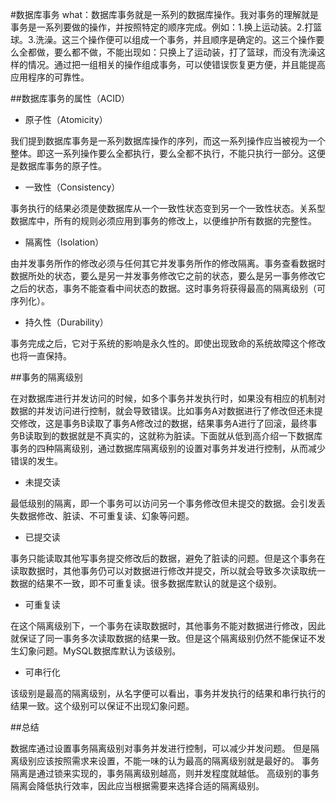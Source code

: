 #数据库事务
what：数据库事务就是一系列的数据库操作。我对事务的理解就是事务是一系列要做的操作，并按照特定的顺序完成。例如：1.换上运动装。2.打篮球。3.洗澡。这三个操作便可以组成一个事务，并且顺序是确定的。这三个操作要么全都做，要么都不做，不能出现如：只换上了运动装，打了篮球，而没有洗澡这样的情况。通过把一组相关的操作组成事务，可以使错误恢复更方便，并且能提高应用程序的可靠性。

##数据库事务的属性（ACID）
- 原子性（Atomicity）

我们提到数据库事务是一系列数据库操作的序列，而这一系列操作应当被视为一个整体。即这一系列操作要么全都执行，要么全都不执行，不能只执行一部分。这便是数据库事务的原子性。

- 一致性（Consistency）

事务执行的结果必须是使数据库从一个一致性状态变到另一个一致性状态。关系型数据库中，所有的规则必须应用到事务的修改上，以便维护所有数据的完整性。

- 隔离性（Isolation）

由并发事务所作的修改必须与任何其它并发事务所作的修改隔离。事务查看数据时数据所处的状态，要么是另一并发事务修改它之前的状态，要么是另一事务修改它之后的状态，事务不能查看中间状态的数据。这时事务将获得最高的隔离级别（可序列化）。

- 持久性（Durability）

事务完成之后，它对于系统的影响是永久性的。即使出现致命的系统故障这个修改也将一直保持。

##事务的隔离级别

在对数据库进行并发访问的时候，如多个事务并发执行时，如果没有相应的机制对数据的并发访问进行控制，就会导致错误。比如事务A对数据进行了修改但还未提交修改，这是事务B读取了事务A修改过的数据，结果事务A进行了回滚，最终事务B读取到的数据就是不真实的，这就称为脏读。下面就从低到高介绍一下数据库事务的四种隔离级别，通过数据库隔离级别的设置对事务并发进行控制，从而减少错误的发生。

- 未提交读

最低级别的隔离，即一个事务可以访问另一个事务修改但未提交的数据。会引发丢失数据修改、脏读、不可重复读、幻象等问题。

- 已提交读

事务只能读取其他写事务提交修改后的数据，避免了脏读的问题。但是这个事务在读取数据时，其他事务仍可以对数据进行修改并提交，所以就会导致多次读取统一数据的结果不一致，即不可重复读。很多数据库默认的就是这个级别。

- 可重复读

在这个隔离级别下，一个事务在读取数据时，其他事务不能对数据进行修改，因此就保证了同一事务多次读取数据的结果一致。但是这个隔离级别仍然不能保证不发生幻象问题。MySQL数据库默认为该级别。

- 可串行化

该级别是最高的隔离级别，从名字便可以看出，事务并发执行的结果和串行执行的结果一致。这个级别可以保证不出现幻象问题。

##总结

数据库通过设置事务隔离级别对事务并发进行控制，可以减少并发问题。
但是隔离级别应该按照需求来设置，不能一味的认为最高的隔离级别就是最好的。
事务隔离是通过锁来实现的，事务隔离级别越高，则并发程度就越低。
高级别的事务隔离会降低执行效率，因此应当根据需要来选择合适的隔离级别。